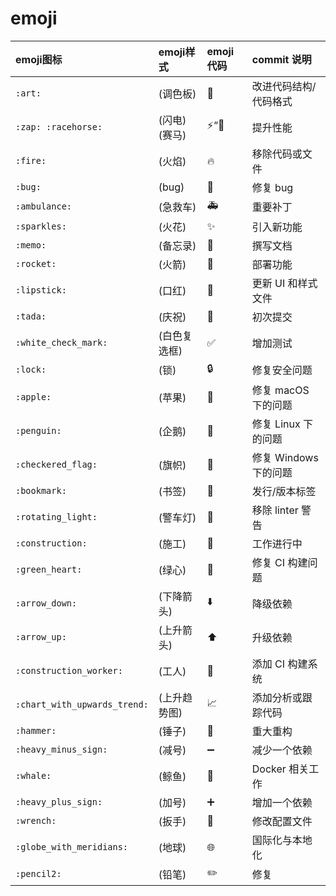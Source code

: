 # emoji

| emoji图标| emoji样式 | emoji 代码 | commit 说明 |
|:----|:----|:----|:----|
|`:art:` |(调色板)| :art: |	改进代码结构/代码格式|
|`:zap: :racehorse:` |(闪电) (赛马)|:zap:“:racehorse:|	提升性能|
|`:fire:`| (火焰)	|:fire:|	移除代码或文件|
|`:bug:` |(bug)	|:bug:|	修复 bug|
|`:ambulance:` |(急救车)	|:ambulance:|	重要补丁|
|`:sparkles:`| (火花)	|:sparkles:	|引入新功能|
|`:memo:`|(备忘录)	|:memo:|	撰写文档|
|`:rocket:` |(火箭)|	:rocket:	|部署功能|
|`:lipstick:` |(口红)	|:lipstick:	|更新 UI 和样式文件|
|`:tada:`| (庆祝)	|:tada:|	初次提交|
|`:white_check_mark:`| (白色复选框)	|:white_check_mark:	|增加测试|
|`:lock:`| (锁)|	:lock:	|修复安全问题|
|`:apple:` |(苹果)	|:apple:	|修复 macOS 下的问题|
|`:penguin:` |(企鹅)	|:penguin:|修复 Linux 下的问题|
|`:checkered_flag:` |(旗帜)	|:checkered_flag:|修复 Windows 下的问题|
|`:bookmark:`| (书签)|	:bookmark:	|发行/版本标签|
|`:rotating_light:` |(警车灯)|	:rotating_light:	|移除 linter 警告|
|`:construction:` |(施工)	|:construction:|	工作进行中|
|`:green_heart:` |(绿心)	|:green_heart:|	修复 CI 构建问题|
|`:arrow_down:`| (下降箭头)	|:arrow_down:|	降级依赖|
|`:arrow_up:` |(上升箭头)|	:arrow_up:	|升级依赖|
|`:construction_worker:` |(工人)|	:construction_worker:|	添加 CI 构建系统|
|`:chart_with_upwards_trend:`| (上升趋势图)|	:chart_with_upwards_trend:	|添加分析或跟踪代码|
|`:hammer:`| (锤子)|	:hammer:|	重大重构|
|`:heavy_minus_sign:`|(减号)|	:heavy_minus_sign:|	减少一个依赖|
|`:whale:`| (鲸鱼)	|:whale:	|Docker 相关工作|
|`:heavy_plus_sign:` |(加号)|	:heavy_plus_sign:	|增加一个依赖|
|`:wrench:` |(扳手)|	:wrench:	|修改配置文件|
|`:globe_with_meridians:`| (地球)|	:globe_with_meridians:|	国际化与本地化|
|`:pencil2:`| (铅笔)	|:pencil2:|	修复 |
